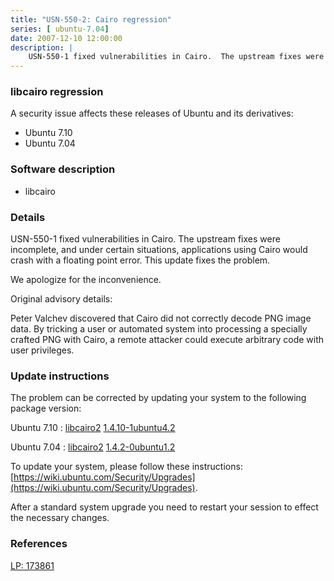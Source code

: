 ```yaml
---
title: "USN-550-2: Cairo regression"
series: [ ubuntu-7.04]
date: 2007-12-10 12:00:00
description: |
    USN-550-1 fixed vulnerabilities in Cairo.  The upstream fixes were incomplete, and under certain situations, applications using Cairo would crash with a floating point error.  This update fixes the problem.
--- 
```

 
 


### libcairo regression

A security issue affects these releases of Ubuntu and its derivatives:

* Ubuntu 7.10
* Ubuntu 7.04

### Software description

* libcairo 

### Details

USN-550-1 fixed vulnerabilities in Cairo. The upstream fixes were incomplete, and under certain situations, applications using Cairo would crash with a floating point error. This update fixes the problem.

We apologize for the inconvenience.

Original advisory details:

 Peter Valchev discovered that Cairo did not correctly decode PNG image data. By tricking a user or automated system into processing a specially crafted PNG with Cairo, a remote attacker could execute arbitrary code with user privileges. 

### Update instructions

The problem can be corrected by updating your system to the following package version:

Ubuntu 7.10
 : [libcairo2](https://launchpad.net/ubuntu/+source/libcairo) <span> [1.4.10-1ubuntu4.2](https://launchpad.net/ubuntu/+source/libcairo/1.4.10-1ubuntu4.2) </span> 

Ubuntu 7.04
 : [libcairo2](https://launchpad.net/ubuntu/+source/libcairo) <span> [1.4.2-0ubuntu1.2](https://launchpad.net/ubuntu/+source/libcairo/1.4.2-0ubuntu1.2) </span> 

To update your system, please follow these instructions: [https://wiki.ubuntu.com/Security/Upgrades](https://wiki.ubuntu.com/Security/Upgrades).

After a standard system upgrade you need to restart your session to effect the necessary changes. 

### References

 
 [LP: 173861](https://launchpad.net/bugs/173861)
 

